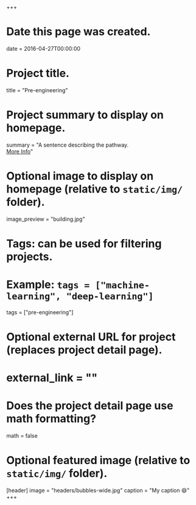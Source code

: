 +++
# Date this page was created.
date = 2016-04-27T00:00:00

# Project title.
title = "Pre-engineering"

# Project summary to display on homepage.
summary = "A sentence describing the pathway. <br><a href='#_pre-engineering'>More Info</a>"

# Optional image to display on homepage (relative to `static/img/` folder).
image_preview = "building.jpg"

# Tags: can be used for filtering projects.
# Example: `tags = ["machine-learning", "deep-learning"]`
tags = ["pre-engineering"]

# Optional external URL for project (replaces project detail page).
# external_link = ""

# Does the project detail page use math formatting?
math = false

# Optional featured image (relative to `static/img/` folder).
[header]
image = "headers/bubbles-wide.jpg"
caption = "My caption :smile:"
+++
